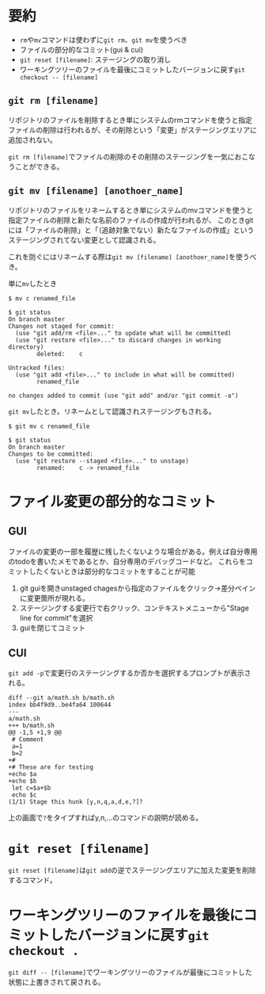 # 要約
- `rm`や`mv`コマンドは使わずに`git rm`、`git mv`を使うべき
- ファイルの部分的なコミット(gui & cui)
- `git reset [filename]`: ステージングの取り消し
- ワーキングツリーのファイルを最後にコミットしたバージョンに戻す`git checkout -- [filename]`

## `git rm [filename]`
リポジトリのファイルを削除するとき単にシステムのrmコマンドを使うと指定ファイルの削除は行われるが、その削除という「変更」がステージングエリアに追加されない。

`git rm [filename]`でファイルの削除のその削除のステージングを一気におこなうことができる。

## `git mv [filename] [anothoer_name]`
リポジトリのファイルをリネームするとき単にシステムのmvコマンドを使うと指定ファイルの削除と新たな名前のファイルの作成が行われるが、
このときgitには「ファイルの削除」と「（追跡対象でない）新たなファイルの作成」というステージングされてない変更として認識される。

これを防ぐにはリネームする際は`git mv [filename] [anothoer_name]`を使うべき。

単に`mv`したとき
```
$ mv c renamed_file

$ git status
On branch master
Changes not staged for commit:
  (use "git add/rm <file>..." to update what will be committed)
  (use "git restore <file>..." to discard changes in working directory)
        deleted:    c

Untracked files:
  (use "git add <file>..." to include in what will be committed)
        renamed_file

no changes added to commit (use "git add" and/or "git commit -a")
```

`git mv`したとき。リネームとして認識されステージングもされる。
```
$ git mv c renamed_file

$ git status
On branch master
Changes to be committed:
  (use "git restore --staged <file>..." to unstage)
        renamed:    c -> renamed_file
```
# ファイル変更の部分的なコミット
## GUI
ファイルの変更の一部を履歴に残したくないような場合がある。例えば自分専用のtodoを書いたメモであるとか、自分専用のデバッグコードなど。
これらをコミットしたくないときは部分的なコミットをすることが可能

1. git guiを開きunstaged chagesから指定のファイルをクリック→差分ペインに変更箇所が現れる。
2. ステージングする変更行で右クリック、コンテキストメニューから"Stage line for commit"を選択
3. guiを閉じてコミット
## CUI
`git add -p`で変更行のステージングするか否かを選択するプロンプトが表示される。
```$ git add -p
diff --git a/math.sh b/math.sh
index bb4f9d9..be4fa64 100644
--- 
a/math.sh
+++ b/math.sh
@@ -1,5 +1,9 @@
 # Comment
 a=1
 b=2
+#
+# These are for testing
+echo $a
+echo $b
 let c=$a+$b
 echo $c
(1/1) Stage this hunk [y,n,q,a,d,e,?]?
```
上の画面で`?`をタイプすればy,n,…のコマンドの説明が読める。

# `git reset [filename]`
`git reset [filename]`は`git add`の逆でステージングエリアに加えた変更を削除するコマンド。

# ワーキングツリーのファイルを最後にコミットしたバージョンに戻す`git checkout .`
`git diff -- [filename]`でワーキングツリーのファイルが最後にコミットした状態に上書きされて戻される。







